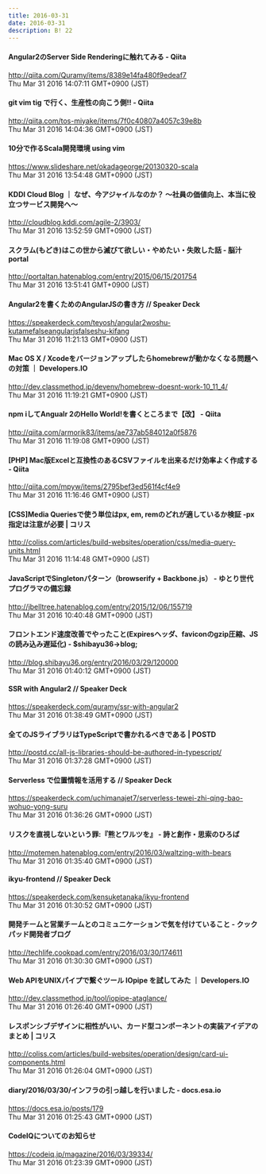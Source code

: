 ```yaml
---
title: 2016-03-31
date: 2016-03-31
description: B! 22
---
```


#### Angular2のServer Side Renderingに触れてみる - Qiita
http://qiita.com/Quramy/items/8389e14fa480f9edeaf7<br>
Thu Mar 31 2016 14:07:11 GMT+0900 (JST)<br>


#### git vim tig で行く、生産性の向こう側!! - Qiita
http://qiita.com/tos-miyake/items/7f0c40807a4057c39e8b<br>
Thu Mar 31 2016 14:04:36 GMT+0900 (JST)<br>


#### 10分で作るScala開発環境 using vim
https://www.slideshare.net/okadageorge/20130320-scala<br>
Thu Mar 31 2016 13:54:48 GMT+0900 (JST)<br>


#### KDDI Cloud Blog ｜ なぜ、今アジャイルなのか？ ～社員の価値向上、本当に役立つサービス開発へ～
http://cloudblog.kddi.com/agile-2/3903/<br>
Thu Mar 31 2016 13:52:59 GMT+0900 (JST)<br>


#### スクラム(もどき)はこの世から滅びて欲しい・やめたい・失敗した話 - 脳汁portal
http://portaltan.hatenablog.com/entry/2015/06/15/201754<br>
Thu Mar 31 2016 13:51:41 GMT+0900 (JST)<br>


#### Angular2を書くためのAngularJSの書き方 // Speaker Deck
https://speakerdeck.com/teyosh/angular2woshu-kutamefalseangularjsfalseshu-kifang<br>
Thu Mar 31 2016 11:21:13 GMT+0900 (JST)<br>


#### Mac OS X / Xcodeをバージョンアップしたらhomebrewが動かなくなる問題への対策 ｜ Developers.IO
http://dev.classmethod.jp/devenv/homebrew-doesnt-work-10_11_4/<br>
Thu Mar 31 2016 11:19:21 GMT+0900 (JST)<br>


#### npm iしてAngualr 2のHello World!を書くところまで【改】 - Qiita
http://qiita.com/armorik83/items/ae737ab584012a0f5876<br>
Thu Mar 31 2016 11:19:08 GMT+0900 (JST)<br>


#### [PHP] Mac版Excelと互換性のあるCSVファイルを出来るだけ効率よく作成する - Qiita
http://qiita.com/mpyw/items/2795bef3ed561f4cf4e9<br>
Thu Mar 31 2016 11:16:46 GMT+0900 (JST)<br>


####   [CSS]Media Queriesで使う単位はpx, em, remのどれが適しているか検証 -px指定は注意が必要 | コリス
http://coliss.com/articles/build-websites/operation/css/media-query-units.html<br>
Thu Mar 31 2016 11:14:48 GMT+0900 (JST)<br>


#### JavaScriptでSingletonパターン（browserify + Backbone.js） - ゆとり世代プログラマの備忘録
http://jbelltree.hatenablog.com/entry/2015/12/06/155719<br>
Thu Mar 31 2016 10:40:48 GMT+0900 (JST)<br>


#### フロントエンド速度改善でやったこと(Expiresヘッダ、faviconのgzip圧縮、JSの読み込み遅延化) - $shibayu36->blog;
http://blog.shibayu36.org/entry/2016/03/29/120000<br>
Thu Mar 31 2016 01:40:12 GMT+0900 (JST)<br>


#### SSR with Angular2 // Speaker Deck
https://speakerdeck.com/quramy/ssr-with-angular2<br>
Thu Mar 31 2016 01:38:49 GMT+0900 (JST)<br>


#### 全てのJSライブラリはTypeScriptで書かれるべきである | POSTD
http://postd.cc/all-js-libraries-should-be-authored-in-typescript/<br>
Thu Mar 31 2016 01:37:28 GMT+0900 (JST)<br>


#### Serverless で位置情報を活用する // Speaker Deck
https://speakerdeck.com/uchimanajet7/serverless-tewei-zhi-qing-bao-wohuo-yong-suru<br>
Thu Mar 31 2016 01:36:26 GMT+0900 (JST)<br>


#### リスクを直視しないという罪:『熊とワルツを』 - 詩と創作・思索のひろば
http://motemen.hatenablog.com/entry/2016/03/waltzing-with-bears<br>
Thu Mar 31 2016 01:35:40 GMT+0900 (JST)<br>


#### ikyu-frontend // Speaker Deck
https://speakerdeck.com/kensuketanaka/ikyu-frontend<br>
Thu Mar 31 2016 01:30:52 GMT+0900 (JST)<br>


#### 開発チームと営業チームとのコミュニケーションで気を付けていること - クックパッド開発者ブログ
http://techlife.cookpad.com/entry/2016/03/30/174611<br>
Thu Mar 31 2016 01:30:30 GMT+0900 (JST)<br>


#### Web APIをUNIXパイプで繋ぐツール IOpipe を試してみた ｜ Developers.IO
http://dev.classmethod.jp/tool/iopipe-ataglance/<br>
Thu Mar 31 2016 01:26:40 GMT+0900 (JST)<br>


####   レスポンシブデザインに相性がいい、カード型コンポーネントの実装アイデアのまとめ | コリス
http://coliss.com/articles/build-websites/operation/design/card-ui-components.html<br>
Thu Mar 31 2016 01:26:04 GMT+0900 (JST)<br>


#### diary/2016/03/30/インフラの引っ越しを行いました - docs.esa.io
https://docs.esa.io/posts/179<br>
Thu Mar 31 2016 01:25:43 GMT+0900 (JST)<br>


#### CodeIQについてのお知らせ
https://codeiq.jp/magazine/2016/03/39334/<br>
Thu Mar 31 2016 01:23:39 GMT+0900 (JST)<br>


